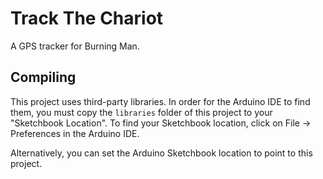 # Track The Chariot

A GPS tracker for Burning Man.

## Compiling

This project uses third-party libraries. In order for the Arduino IDE to find them, you must copy the `libraries` folder
of this project to your "Sketchbook Location". To find your Sketchbook location, click on File -> Preferences in the
Arduino IDE.

Alternatively, you can set the Arduino Sketchbook location to point to this project.